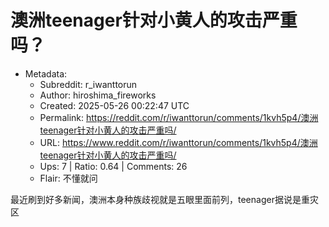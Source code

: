 # 澳洲teenager针对小黄人的攻击严重吗？

- Metadata:
  - Subreddit: r_iwanttorun
  - Author: hiroshima_fireworks
  - Created: 2025-05-26 00:22:47 UTC
  - Permalink: https://reddit.com/r/iwanttorun/comments/1kvh5p4/澳洲teenager针对小黄人的攻击严重吗/
  - URL: https://www.reddit.com/r/iwanttorun/comments/1kvh5p4/澳洲teenager针对小黄人的攻击严重吗/
  - Ups: 7 | Ratio: 0.64 | Comments: 26
  - Flair: 不懂就问


最近刷到好多新闻，澳洲本身种族歧视就是五眼里面前列，teenager据说是重灾区

